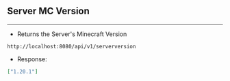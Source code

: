 ## Server MC Version
---
- Returns the Server's Minecraft Version
```
http://localhost:8080/api/v1/serverversion
```
- Response:
```json
["1.20.1"]
```